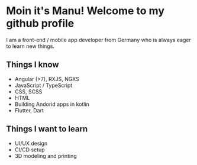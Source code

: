# Moin it's Manu! Welcome to my github profile

I am a front-end / mobile app developer from Germany who is always eager to learn new things.

## Things I know

- Angular (>7), RXJS, NGXS
- JavaScript / TypeScript
- CSS, SCSS
- HTML
- Building Andorid apps in kotlin
- Flutter, Dart

## Things I want to learn

- UI/UX design
- CI/CD setup
- 3D modeling and printing
